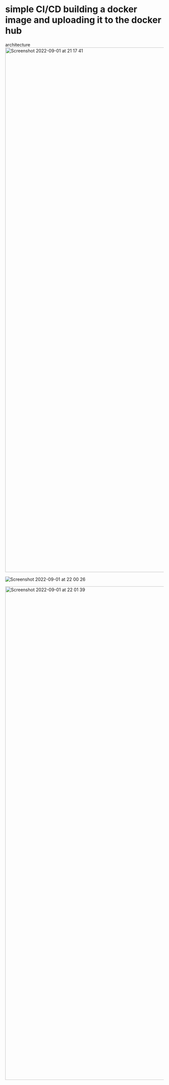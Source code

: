 # simple CI/CD building a docker image and uploading it to the docker hub

architecture
<img width="1663" alt="Screenshot 2022-09-01 at 21 17 41" src="https://user-images.githubusercontent.com/106388100/188001972-c473570a-9c2d-4334-a01d-0739eb2ab7e7.png">

![Screenshot 2022-09-01 at 22 00 26](https://user-images.githubusercontent.com/106388100/188002817-4d4ac0a3-71ce-4c2a-a9db-d3b232acdd32.png)

<img width="1564" alt="Screenshot 2022-09-01 at 22 01 39" src="https://user-images.githubusercontent.com/106388100/188002856-adfcefae-61ac-4714-8127-2c03fc1cc8fa.png">
